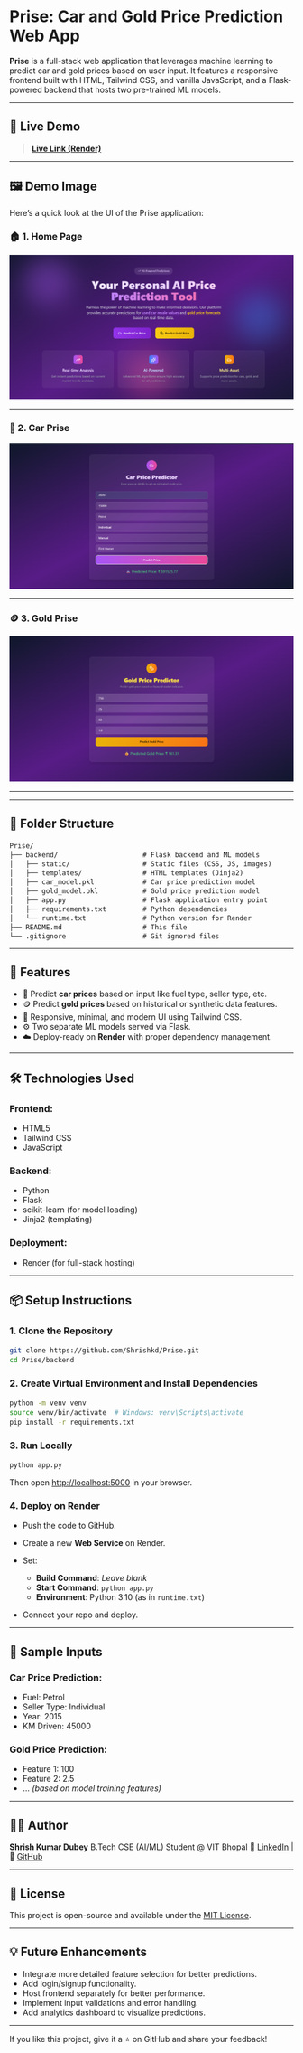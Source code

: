 # Prise: Car and Gold Price Prediction Web App

**Prise** is a full-stack web application that leverages machine learning to predict car and gold prices based on user input. It features a responsive frontend built with HTML, Tailwind CSS, and vanilla JavaScript, and a Flask-powered backend that hosts two pre-trained ML models.

---

## 🚀 Live Demo

> **[Live Link (Render)](https://prise-1.onrender.com)** 

---

## 🖼️ Demo Image

Here’s a quick look at the UI of the Prise application:

### 🏠 1. Home Page
![Home Page](assets/Home.png)

---

### 🚗 2. Car Prise
![Car prise detect](assets/Car_Prise.png)

---

### 🪙 3. Gold Prise
![Gold Price](assets/Gold_Prise.png)

---


---

## 📁 Folder Structure

```
Prise/
├── backend/                     # Flask backend and ML models
│   ├── static/                  # Static files (CSS, JS, images)
│   ├── templates/               # HTML templates (Jinja2)
│   ├── car_model.pkl            # Car price prediction model
│   ├── gold_model.pkl           # Gold price prediction model
│   ├── app.py                   # Flask application entry point
│   ├── requirements.txt         # Python dependencies
│   └── runtime.txt              # Python version for Render
├── README.md                    # This file
└── .gitignore                   # Git ignored files
```

---

## 🧠 Features

* 🔮 Predict **car prices** based on input like fuel type, seller type, etc.
* 🪙 Predict **gold prices** based on historical or synthetic data features.
* 🎨 Responsive, minimal, and modern UI using Tailwind CSS.
* ⚙️ Two separate ML models served via Flask.
* ☁️ Deploy-ready on **Render** with proper dependency management.

---

## 🛠️ Technologies Used

### Frontend:

* HTML5
* Tailwind CSS
* JavaScript

### Backend:

* Python
* Flask
* scikit-learn (for model loading)
* Jinja2 (templating)

### Deployment:

* Render (for full-stack hosting)

---

## 📦 Setup Instructions

### 1. Clone the Repository

```bash
git clone https://github.com/Shrishkd/Prise.git
cd Prise/backend
```

### 2. Create Virtual Environment and Install Dependencies

```bash
python -m venv venv
source venv/bin/activate  # Windows: venv\Scripts\activate
pip install -r requirements.txt
```

### 3. Run Locally

```bash
python app.py
```

Then open [http://localhost:5000](http://localhost:5000) in your browser.

### 4. Deploy on Render

* Push the code to GitHub.
* Create a new **Web Service** on Render.
* Set:

  * **Build Command**: *Leave blank*
  * **Start Command**: `python app.py`
  * **Environment**: Python 3.10 (as in `runtime.txt`)
* Connect your repo and deploy.

---

## 🧪 Sample Inputs

### Car Price Prediction:

* Fuel: Petrol
* Seller Type: Individual
* Year: 2015
* KM Driven: 45000

### Gold Price Prediction:

* Feature 1: 100
* Feature 2: 2.5
* ... *(based on model training features)*

---

## 🧑‍💻 Author

**Shrish Kumar Dubey**
B.Tech CSE (AI/ML) Student @ VIT Bhopal
🔗 [LinkedIn](https://www.linkedin.com/in/shrishkd/) | 🐙 [GitHub](https://github.com/Shrishkd)

---

## 📃 License

This project is open-source and available under the [MIT License](LICENSE).

---

## 💡 Future Enhancements

* Integrate more detailed feature selection for better predictions.
* Add login/signup functionality.
* Host frontend separately for better performance.
* Implement input validations and error handling.
* Add analytics dashboard to visualize predictions.

---

If you like this project, give it a ⭐ on GitHub and share your feedback!
